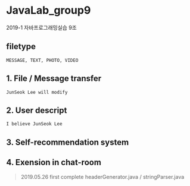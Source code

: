 # JavaLab_group9
2019-1 자바프로그래밍실습 9조

## filetype
    MESSAGE, TEXT, PHOTO, VIDEO
    

## 1. File / Message transfer
    JunSeok Lee will modify


## 2. User descript
    I believe JunSeok Lee

## 3. Self-recommendation system


## 4. Exension in chat-room
>2019.05.26
first complete headerGenerator.java / stringParser.java
